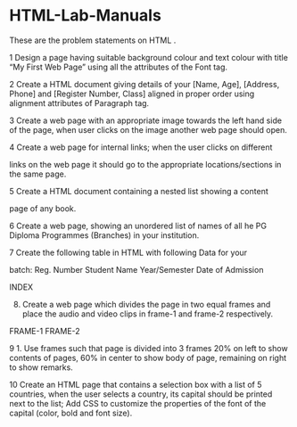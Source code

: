 # HTML-Lab-Manuals

These are the problem statements on HTML .

1 Design a page having suitable background colour and text colour
with title “My First Web Page” using all the attributes of the Font
tag.

2 Create a HTML document giving details of your [Name, Age],
[Address, Phone] and [Register Number, Class] aligned in proper
order using alignment attributes of Paragraph tag.

3 Create a web page with an appropriate image towards the left hand
side of the page, when user clicks on the image another web page
should open.

4 Create a web page for internal links; when the user clicks on different

links on the web page it should go to the appropriate
locations/sections in the same page.

5 Create a HTML document containing a nested list showing a content

page of any book.

6 Create a web page, showing an unordered list of names of all he PG
Diploma Programmes (Branches) in your institution.

7 Create the following table in HTML with following Data for your

batch:
Reg. Number Student Name Year/Semester Date of
Admission

INDEX

8. Create a web page which divides the page in two equal frames and
place the audio and video clips in frame-1 and frame-2 respectively.

FRAME-1 FRAME-2

9 1. Use frames such that page is divided into 3 frames 20% on left to
show contents of pages, 60% in center to show body of page,
remaining on right to show remarks.

10 Create an HTML page that contains a selection box with a list of 5
countries, when the user selects a country, its capital should be
printed next to the list; Add CSS to customize the properties of the
font of the capital (color, bold and font size).
